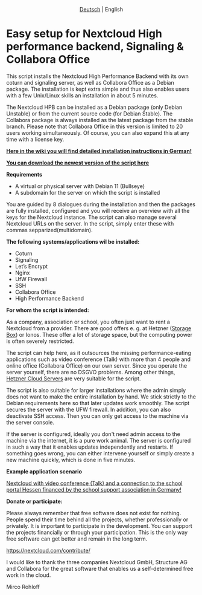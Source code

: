 <p align="center">
  <a href="https://github.com/sunweaver/nextcloud-high-performance-backend-setup/blob/main/README.md">Deutsch</a> |
  <span>English</span>
</p>

# Easy setup for Nextcloud High performance backend, Signaling & Collabora Office


This script installs the Nextcloud High Performance Backend with its own coturn and signaling server, as well as Collabora Office as a Debian package. The installation is kept extra simple and thus also enables users with a few Unix/Linux skills an installation in about 5 minutes.

The Nextcloud HPB can be installed as a Debian package (only Debian Unstable) or from the current source code (for Debian Stable). The Collabora package is always installed as the latest package from the stable branch. Please note that Collabora Office in this version is limited to 20 users working simultaneously. Of course, you can also expand this at any time with a license key.

[**Here in the wiki you will find detailed installation instructions in German!**](https://github.com/sunweaver/nextcloud-high-performance-backend-setup/wiki/02-Setup-Script)

[**You can download the newest version of the script here**](https://github.com/sunweaver/nextcloud-high-performance-backend-setup/releases)

**Requirements**

* A virtual or physical server with Debian 11 (Bullseye)
* A subdomain for the server on which the script is installed

You are guided by 8 dialogues during the installation and then the packages are fully installed, configured and you will receive an overview with all the keys for the Nextcloud instance. The script can also manage several Nextcloud URLs on the server. In the script, simply enter these with commas sepparized(multidomain).


**The following systems/applications wil be installed:**

* Coturn
* Signaling
* Let’s Encrypt
* Nginx
* UfW Firewall
* SSH
* Collabora Office
* High Performance Backend

 
 

**For whom the script is intended:**

As a company, association or school, you often just want to rent a Nextcloud from a provider. There are good offers e. g. at Hetzner ([Storage Box](https://www.hetzner.com/de/storage/storage-box)) or Ionos. These offer a lot of storage space, but the computing power is often severely restricted.

The script can help here, as it outsources the missing performance-eating applications such as video conference (Talk) with more than 4 people and online office (Collabora Office) on our own server. Since you operate the server yourself, there are no DSGVO problems. Among other things, [Hetzner Cloud Servers](https://www.hetzner.com/de/cloud) are very suitable for the script.

The script is also suitable for larger installations where the admin simply does not want to make the entire installation by hand. We stick strictly to the Debian requirements here so that later updates work smoothly. The script secures the server with the UFW firewall. In addition, you can also deactivate SSH access. Then you can only get access to the machine via the server console.

If the server is configured, ideally you don't need admin access to the machine via the internet, it is a pure work animal. The server is configured in such a way that it enables updates independently and restarts. If something goes wrong, you can either intervene yourself or simply create a new machine quickly, which is done in five minutes.


**Example application scenario**

[Nextcloud with video conference (Talk) and a connection to the school portal Hessen financed by the school support association in Germany!](https://github.com/sunweaver/nextcloud-high-performance-backend-setup/wiki/05-Bsp-Anwendungen)

 
**Donate or participate:**

Please always remember that free software does not exist for nothing. People spend their time behind all the projects, whether professionally or privately. It is important to participate in the development. You can support the projects financially or through your participation. This is the only way free software can get better and remain in the long term.

<https://nextcloud.com/contribute/>

I would like to thank the three companies Nextcloud GmbH, Structure AG and Collabora for the great software that enables us a self-determined free work in the cloud.

Mirco Rohloff
